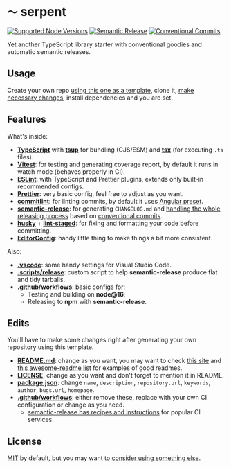 # `〜` serpent

<!-- Uncomment & replace owner/repo. -->

<!-- [![Build/Test](https://img.shields.io/github/actions/workflow/status/norskeld/serpent/test.yml?style=flat-square&colorA=22272d&colorB=22272d)](https://github.com/norskeld/serpent/actions 'Build and test workflows') -->
<!-- [![Coverage](https://img.shields.io/coverallsCoverage/github/norskeld/serpent?style=flat-square&colorA=22272d&colorB=22272d)](https://coveralls.io/github/norskeld/serpent 'Test coverage') -->
<!-- [![NPM](https://img.shields.io/npm/v/@nrsk/serpent?style=flat-square&colorA=22272d&colorB=22272d)](https://npm.im/@nrsk/serpent 'This package on NPM') -->
<!-- [![Bundlephobia](https://img.shields.io/bundlephobia/minzip/@nrsk/serpent?style=flat-square&colorA=22272d&colorB=22272d&label=minzipped)](https://bundlephobia.com/package/@nrsk/serpent) -->
<!-- ![Tree Shaking](https://img.shields.io/static/v1?label=tree+shaking&message=✔&style=flat-square&colorA=22272d&colorB=22272d) -->

[![Supported Node Versions](https://img.shields.io/static/v1?label=node&message=14+|+16+|+18&style=flat-square&colorA=22272d&colorB=22272d)](https://github.com/norskeld/sigma/blob/master/package.json#L35 'Supported Node versions')
[![Semantic Release](https://img.shields.io/static/v1?label=semantic+release&message=✔&style=flat-square&colorA=22272d&colorB=22272d)](https://github.com/semantic-release/semantic-release 'This package uses semantic release to handle releasing, versioning, changelog generation and tagging')
[![Conventional Commits](https://img.shields.io/static/v1?label=conventional+commits&message=✔&style=flat-square&colorA=22272d&colorB=22272d)](https://conventionalcommits.org 'This package follows the conventional commits spec and guidelines')

Yet another TypeScript library starter with conventional goodies and automatic semantic releases.

## Usage

Create your own repo [using this one as a template][use-template], clone it, [make necessary changes](#edits), install dependencies and you are set.

## Features

What's inside:

- **[TypeScript]** with **[tsup]** for bundling (CJS/ESM) and **[tsx]** (for executing `.ts` files).
- **[Vitest]**: for testing and generating coverage report, by default it runs in watch mode (behaves properly in CI).
- **[ESLint]**: with TypeScript and Prettier plugins, extends only built-in recommended configs.
- **[Prettier]**: very basic config, feel free to adjust as you want.
- **[commitlint]**: for linting commits, by default it uses [Angular preset][commitlint-preset].
- **[semantic-release]**: for generating `CHANGELOG.md` and [handling the whole releasing process][semantic-release-highlights] based on [conventional commits][cc].
- **[husky]** + **[lint-staged]**: for fixing and formatting your code before committing.
- **[EditorConfig]**: handy little thing to make things a bit more consistent.

Also:

- **[.vscode](.vscode)**: some handy settings for Visual Studio Code.
- **[.scripts/release](.scripts/release.ts)**: custom script to help **semantic-release** produce flat and tidy tarballs.
- **[.github/workflows](.github/workflows)**: basic configs for:
  - Testing and building on **node@16**;
  - Releasing to **npm** with **semantic-release**.

## Edits

You'll have to make some changes right after generating your own repository using this template.

- **[README.md](README.md)**: change as you want, you may want to check [this site][readme] and [this awesome-readme list][readme-awesome] for examples of good readmes.
- **[LICENSE](LICENSE)**: change as you want and don't forget to mention it in README.
- **[package.json](package.json)**: change `name`, `description`, `repository.url`, `keywords`, `author`, `bugs.url`, `homepage`.
- **[.github/workflows](.github/workflows)**: either remove these, replace with your own CI configuration or change as you need.
  - [semantic-release has recipes and instructions][semantic-recipes] for popular CI services.

## License

[MIT](LICENSE) by default, but you may want to [consider using something else][choose-license].

<!-- Links. -->

[use-template]: https://github.com/norskeld/serpent/generate
[typescript]: https://typescriptlang.org
[tsup]: https://github.com/egoist/tsup
[tsx]: https://github.com/esbuild-kit/tsx
[vitest]: https://vitest.dev
[commitlint]: https://github.com/conventional-changelog/commitlint
[commitlint-preset]: https://github.com/conventional-changelog/commitlint/tree/master/@commitlint/config-angular
[semantic-release]: https://semantic-release.gitbook.io/semantic-release
[eslint]: https://eslint.org
[prettier]: https://prettier.io
[husky]: https://github.com/typicode/husky
[lint-staged]: https://github.com/okonet/lint-staged
[editorconfig]: https://editorconfig.org
[semantic-recipes]: https://semantic-release.gitbook.io/semantic-release/recipes/recipes
[readme]: https://makeareadme.com
[readme-awesome]: https://github.com/matiassingers/awesome-readme
[choose-license]: https://choosealicense.com
[semantic-release-highlights]: https://semantic-release.gitbook.io/semantic-release/#highlights
[cc]: https://conventionalcommits.org
